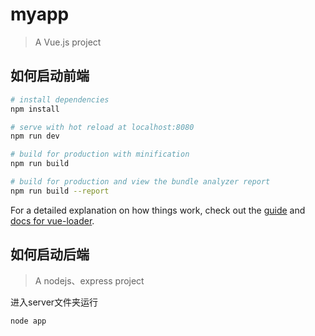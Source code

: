 # myapp

> A Vue.js project

## 如何启动前端

``` bash
# install dependencies
npm install

# serve with hot reload at localhost:8080
npm run dev

# build for production with minification
npm run build

# build for production and view the bundle analyzer report
npm run build --report
```

For a detailed explanation on how things work, check out the [guide](http://vuejs-templates.github.io/webpack/) and [docs for vue-loader](http://vuejs.github.io/vue-loader).

## 如何启动后端

> A nodejs、express project

进入server文件夹运行

```bash
node app
```

